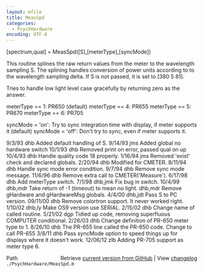 ```yaml
---
layout: mfile
title: MeasSpd
categories:
  - PsychHardware
encoding: UTF-8
---
```


[spectrum,qual] = MeasSpd([S],[meterType],[syncMode])

This routine splines the raw return values from the
meter to the wavelength sampling S.  The splining
handles conversion of power units according to
to the wavelength sampling delta.  If S is not passed,
it is set to [380 5 81].

Tries to handle low light level case gracefully by returning
zero as the answer.

meterType == 1:  PR650 (default)
meterType == 4:  PR655
meterType == 5:  PR670
meterType == 6:  PR705

syncMode = 'on':  Try to sync integration time with display, if meter supports it (default)
syncMode = 'off': Don't try to sync, even if meter supports it.

9/3/93      dhb     Added default handling of S.
9/14/93     jms     Added global no hardware switch
10/1/93     dhb     Removed print on error, passed qual on up
10/4/93     dhb     Handle quality code 18 properly.
1/16/94     jms     Removed 'exist' check and declared globals.
2/20/94     dhb     Modified for CMETER.
8/11/94     dhb     Handle sync mode error condition.
9/7/94      dhb     Remove sync mode message.
11/6/96       dhb     Remove extra call to CMETER('Measure').
6/17/98       dhb     Add meterType switch.
7/1/98        dhb,jmk Fix bug in switch.
10/4/99       dhb,mdr Take return of -1 (timeout) to mean no light.
              dhb,mdr Remove gHardware and gHardwareMsg globals.
4/4/00        dhb,jdt Pass S to PC version.
09/11/00      dhb   Remove colortron support.  It never worked right.
1/10/02       dhb,ly Make OS9 version use SERIAL.
2/15/02       dhb   Change name of called routine.
5/21/02       dgp   Tidied up code, removing superfluous COMPUTER conditional.
2/26/03       dhb   Change definition of PR-650 meter type to 1.
8/26/10       dhb   The PR-655 line called the PR-650 code.  Change to call PR-655
3/8/11        dhb   Pass syncMode option to speed things up for displays where it doesn't work.
12/06/12      zlb   Adding PR-705 support as meter type 6.


<div class="code_header" style="text-align:right;">
  <span style="float:left;">Path&nbsp;&nbsp;</span> <span class="counter">Retrieve <a href=
  "https://raw.github.com/Psychtoolbox-3/Psychtoolbox-3/beta/./PsychHardware/MeasSpd.m">current version from GitHub</a> | View <a href=
  "https://github.com/Psychtoolbox-3/Psychtoolbox-3/commits/beta/./PsychHardware/MeasSpd.m">changelog</a></span>
</div>
<div class="code">
  <code>./PsychHardware/MeasSpd.m</code>
</div>
